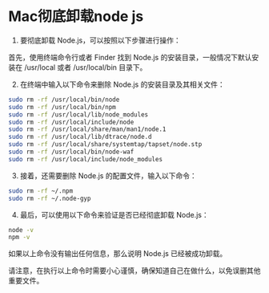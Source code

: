 # Mac彻底卸载node js

1. 要彻底卸载 Node.js，可以按照以下步骤进行操作：

首先，使用终端命令行或者 Finder 找到 Node.js 的安装目录，一般情况下默认安装在 /usr/local 或者 /usr/local/bin 目录下。

2. 在终端中输入以下命令来删除 Node.js 的安装目录及其相关文件：

```bash
sudo rm -rf /usr/local/bin/node
sudo rm -rf /usr/local/bin/npm
sudo rm -rf /usr/local/lib/node_modules
sudo rm -rf /usr/local/include/node
sudo rm -rf /usr/local/share/man/man1/node.1
sudo rm -rf /usr/local/lib/dtrace/node.d
sudo rm -rf /usr/local/share/systemtap/tapset/node.stp
sudo rm -rf /usr/local/bin/node-waf
sudo rm -rf /usr/local/include/node_modules
```

3. 接着，还需要删除 Node.js 的配置文件，输入以下命令：
```bash
sudo rm -rf ~/.npm
sudo rm -rf ~/.node-gyp
```

4. 最后，可以使用以下命令来验证是否已经彻底卸载 Node.js：
```bash
node -v
npm -v
```

如果以上命令没有输出任何信息，那么说明 Node.js 已经被成功卸载。

请注意，在执行以上命令时需要小心谨慎，确保知道自己在做什么，以免误删其他重要文件。
